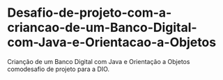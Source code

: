 # Desafio-de-projeto-com-a-criancao-de-um-Banco-Digital-com-Java-e-Orientacao-a-Objetos
Crianção de um Banco Digital com Java e Orientação a Objetos comodesafio de projeto para a DIO. 
